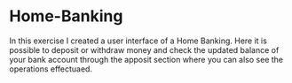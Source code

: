 # Home-Banking
In this exercise I created a user interface of a Home Banking. Here it is possible to deposit or withdraw money and  check the updated balance of your bank account through the apposit section where you can also see the operations effectuaed.
